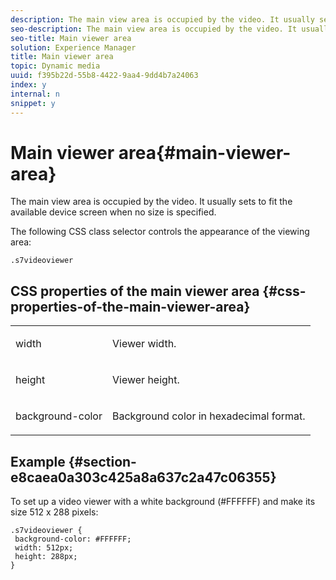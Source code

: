 ```yaml
---
description: The main view area is occupied by the video. It usually sets to fit the available device screen when no size is specified.
seo-description: The main view area is occupied by the video. It usually sets to fit the available device screen when no size is specified.
seo-title: Main viewer area
solution: Experience Manager
title: Main viewer area
topic: Dynamic media
uuid: f395b22d-55b8-4422-9aa4-9dd4b7a24063
index: y
internal: n
snippet: y
---
```


# Main viewer area{#main-viewer-area}

The main view area is occupied by the video. It usually sets to fit the available device screen when no size is specified.

<a id="section_061E550C1C1D4DB2BD663A898895B38C"></a>

The following CSS class selector controls the appearance of the viewing area:

```
.s7videoviewer 
```

## CSS properties of the main viewer area {#css-properties-of-the-main-viewer-area}

<table id="table_C48C56E696304C9BAFEE71BA9EA9A174"> 
 <tbody> 
  <tr> 
   <td colname="col1"> <p> <span class="codeph"> width </span> </p> </td> 
   <td colname="col2"> <p>Viewer width. </p> </td> 
  </tr> 
  <tr> 
   <td colname="col1"> <p> <span class="codeph"> height </span> </p> </td> 
   <td colname="col2"> <p>Viewer height. </p> </td> 
  </tr> 
  <tr> 
   <td colname="col1"> <p> <span class="codeph"> background-color </span> </p> </td> 
   <td colname="col2"> <p> Background color in hexadecimal format. </p> </td> 
  </tr> 
 </tbody> 
</table>

## Example {#section-e8caea0a303c425a8a637c2a47c06355}

To set up a video viewer with a white background (#FFFFFF) and make its size 512 x 288 pixels:

```
.s7videoviewer { 
 background-color: #FFFFFF; 
 width: 512px; 
 height: 288px;  
}
```

